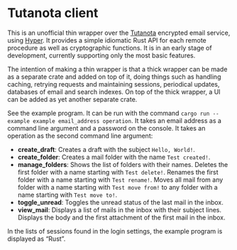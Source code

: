 <!--
Copyright 2019 Fredrik Portström <https://portstrom.com>
This is free software distributed under the terms specified in
the file LICENSE at the top-level directory of this distribution.
-->

# Tutanota client

This is an unofficial thin wrapper over the [Tutanota](https://tutanota.com) encrypted email service, using [Hyper](https://hyper.rs). It provides a simple idiomatic Rust API for each remote procedure as well as cryptographic functions. It is in an early stage of development, currently supporting only the most basic features.

The intention of making a thin wrapper is that a thick wrapper can be made as a separate crate and added on top of it, doing things such as handling caching, retrying requests and maintaining sessions, periodical updates, databases of email and search indexes. On top of the thick wrapper, a UI can be added as yet another separate crate.

See the example program. It can be run with the command `cargo run --example example email_address operation`. It takes an email address as a command line argument and a password on the console. It takes an operation as the second command line argument:

- **create_draft**: Creates a draft with the subject `Hello, World!`.
- **create_folder**: Creates a mail folder with the name `Test created!`.
- **manage_folders**: Shows the list of folders with their names. Deletes the first folder with a name starting with `Test delete!`. Renames the first folder with a name starting with `Test rename!`. Moves all mail from any folder with a name starting with `Test move from!` to any folder with a name starting with `Test move to!`.
- **toggle_unread**: Toggles the unread status of the last mail in the inbox.
- **view_mail**: Displays a list of mails in the inbox with their subject lines. Displays the body and the first attachment of the first mail in the inbox.

In the lists of sessions found in the login settings, the example program is displayed as “Rust”.
